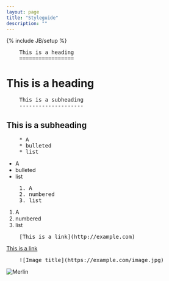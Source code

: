 ```yaml
---
layout: page
title: "Styleguide"
description: ""
---
```

{% include JB/setup %}

<pre>
    This is a heading
    =================
</pre>

This is a heading
=================

<pre>
    This is a subheading
    --------------------
</pre>

This is a subheading
--------------------

<pre>
    * A
    * bulleted
    * list
</pre>

* A
* bulleted
* list

<pre>
    1. A
    2. numbered
    3. list
</pre>

1. A
2. numbered
3. list

<pre>
    [This is a link](http://example.com)
</pre>

[This is a link](http://example.com)

<pre>
    ![Image title](https://example.com/image.jpg)
</pre>

![Merlin](https://deeguns.files.wordpress.com/2013/10/img_3951.png)
    
